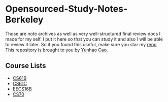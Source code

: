 # Opensourced-Study-Notes-Berkeley

Those are note archives as well as very well-structured final review docs I made for my self. I put it here so that you can study it and also I will be able to review it later. So if you found this useful, make sure you star my [repo](https://github.com/ToiletCommander/Opensourced-Study-Notes-Berkeley)
This repository is brought to you by [Yunhao Cao](https://github.com/ToiletCommander).

## Course Lists

- [CS61B](CS61B/)
- [CS61C](CS61C/)
- [EECS16B](EECS16B/)
- [CS70](CS70/)